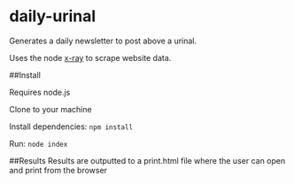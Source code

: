 # daily-urinal
Generates a daily newsletter to post above a urinal.

Uses the node [x-ray](https://github.com/lapwinglabs/x-ray) to scrape website data.

##Install

Requires node.js

Clone to your machine

Install dependencies: `npm install`

Run: `node index`

##Results
Results are outputted to a print.html file where the user can open and print from the browser
